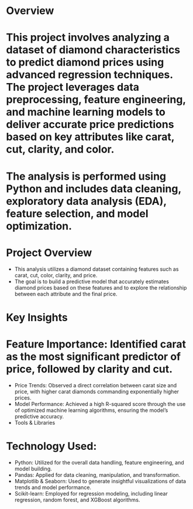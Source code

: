 # Overview

# This project involves analyzing a dataset of diamond characteristics to predict diamond prices using advanced regression techniques. The project leverages data preprocessing, feature engineering, and machine learning models to deliver accurate price predictions based on key attributes like carat, cut, clarity, and color.

# The analysis is performed using Python and includes data cleaning, exploratory data analysis (EDA), feature selection, and model optimization.

# Project Overview
- This analysis utilizes a diamond dataset containing features such as carat, cut, color, clarity, and price.
- The goal is to build a predictive model that accurately estimates diamond prices based on these features and to explore the relationship between each attribute and the final price.

# Key Insights

# Feature Importance: Identified carat as the most significant predictor of price, followed by clarity and cut.
- Price Trends: Observed a direct correlation between carat size and price, with higher carat diamonds commanding exponentially higher prices.
- Model Performance: Achieved a high R-squared score through the use of optimized machine learning algorithms, ensuring the model’s predictive accuracy.
- Tools & Libraries

# Technology Used:

- Python: Utilized for the overall data handling, feature engineering, and model building.
- Pandas: Applied for data cleaning, manipulation, and transformation.
- Matplotlib & Seaborn: Used to generate insightful visualizations of data trends and model performance.
- Scikit-learn: Employed for regression modeling, including linear regression, random forest, and XGBoost algorithms.
